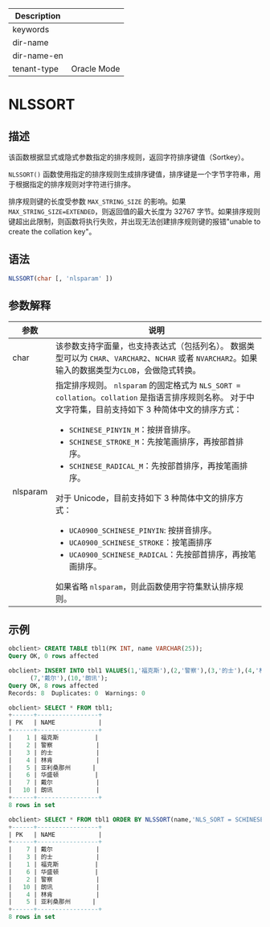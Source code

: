 | Description   |                 |
|---------------|-----------------|
| keywords      |                 |
| dir-name      |                 |
| dir-name-en   |                 |
| tenant-type   | Oracle Mode     |

# NLSSORT

## 描述

该函数根据显式或隐式参数指定的排序规则，返回字符排序键值（Sortkey）。

`NLSSORT()` 函数使用指定的排序规则生成排序键值，排序键是一个字节字符串，用于根据指定的排序规则对字符进行排序。

排序规则键的长度受参数 `MAX_STRING_SIZE` 的影响。如果 `MAX_STRING_SIZE=EXTENDED`，则返回值的最大长度为 32767 字节。如果排序规则键超出此限制，则函数将执行失败，并出现无法创建排序规则键的报错"unable to create the collation key"。

## 语法

```sql
NLSSORT(char [, 'nlsparam' ])
```

## 参数解释

|    参数    |                                                                                                                                                                                                                                                                                                                                                           说明                                                                                                                                                                                                                                                                                                                                                           |
|----------|------------------------------------------------------------------------------------------------------------------------------------------------------------------------------------------------------------------------------------------------------------------------------------------------------------------------------------------------------------------------------------------------------------------------------------------------------------------------------------------------------------------------------------------------------------------------------------------------------------------------------------------------------------------------------------------------------------------------|
| char     | 该参数支持字面量，也支持表达式（包括列名）。 数据类型可以为 `CHAR`、`VARCHAR2`、`NCHAR` 或者 `NVARCHAR2`。如果输入的数据类型为`CLOB`，会做隐式转换。                                                                                                                                                                                                                                                                                                                                                                                                                                                                                                                                                                                                       |
| nlsparam | 指定排序规则。 `nlsparam` 的固定格式为 `NLS_SORT = collation`。`collation` 是指语言排序规则名称。 对于中文字符集，目前支持如下 3 种简体中文的排序方式： <ul><li>`SCHINESE_PINYIN_M`：按拼音排序。   </li><li> `SCHINESE_STROKE_M`：先按笔画排序，再按部首排序。   </li><li> `SCHINESE_RADICAL_M`：先按部首排序，再按笔画排序。</li></ul>     对于 Unicode，目前支持如下 3 种简体中文的排序方式： <ul><li> `UCA0900_SCHINESE_PINYIN`: 按拼音排序。   </li><li> `UCA0900_SCHINESE_STROKE`：按笔画排序  </li><li> `UCA0900_SCHINESE_RADICAL`：先按部首排序，再按笔画排序。 </li></ul>    如果省略 `nlsparam`，则此函数使用字符集默认排序规则。 |

## 示例

```sql
obclient> CREATE TABLE tbl1(PK INT, name VARCHAR(25));
Query OK, 0 rows affected

obclient> INSERT INTO tbl1 VALUES(1,'福克斯'),(2,'警察'),(3,'的士'),(4,'林肯'),(5,'亚利桑那州'),(6,'华盛顿'),
      (7,'戴尔'),(10,'朗讯');
Query OK, 8 rows affected
Records: 8  Duplicates: 0  Warnings: 0

obclient> SELECT * FROM tbl1;
+------+-----------------+
| PK   | NAME            |
+------+-----------------+
|    1 | 福克斯          |
|    2 | 警察            |
|    3 | 的士            |
|    4 | 林肯            |
|    5 | 亚利桑那州      |
|    6 | 华盛顿          |
|    7 | 戴尔            |
|   10 | 朗讯            |
+------+-----------------+
8 rows in set

obclient> SELECT * FROM tbl1 ORDER BY NLSSORT(name,'NLS_SORT = SCHINESE_PINYIN_M');
+------+-----------------+
| PK   | NAME            |
+------+-----------------+
|    7 | 戴尔            |
|    3 | 的士            |
|    1 | 福克斯          |
|    6 | 华盛顿          |
|    2 | 警察            |
|   10 | 朗讯            |
|    4 | 林肯            |
|    5 | 亚利桑那州      |
+------+-----------------+
8 rows in set
```
